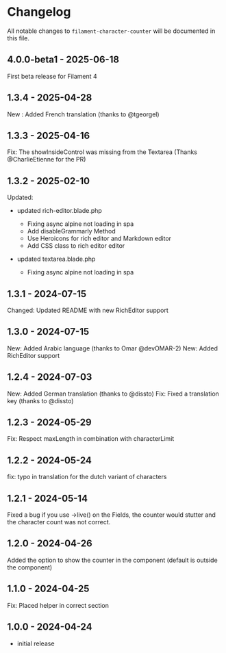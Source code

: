 # Changelog

All notable changes to `filament-character-counter` will be documented in this file.

## 4.0.0-beta1 - 2025-06-18

First beta release for Filament 4

## 1.3.4 - 2025-04-28

New : Added French translation (thanks to @tgeorgel)

## 1.3.3 - 2025-04-16

Fix: The showInsideControl was missing from the Textarea (Thanks @CharlieEtienne for the PR)

## 1.3.2 - 2025-02-10

Updated:

- updated rich-editor.blade.php
  
  * Fixing async alpine not loading in spa
  * Add disableGrammarly Method
  * Use Heroicons for rich editor and Markdown editor
  * Add CSS class to rich editor editor
  
- updated textarea.blade.php
  
  * Fixing async alpine not loading in spa
  

## 1.3.1 - 2024-07-15

Changed: Updated README with new RichEditor support

## 1.3.0 - 2024-07-15

New: Added Arabic language (thanks to Omar @devOMAR-2)
New: Added RichEditor support

## 1.2.4 - 2024-07-03

New: Added German translation (thanks to @dissto)
Fix: Fixed a translation key (thanks to @dissto)

## 1.2.3 - 2024-05-29

Fix: Respect maxLength in combination with characterLimit

## 1.2.2 - 2024-05-24

fix: typo in translation for the dutch variant of characters

## 1.2.1 - 2024-05-14

Fixed a bug if you use ->live() on the Fields, the counter would stutter and the character count was not correct.

## 1.2.0 - 2024-04-26

Added the option to show the counter in the component (default is outside the component)

## 1.1.0 - 2024-04-25

Fix: Placed helper in correct section

## 1.0.0 - 2024-04-24

- initial release
